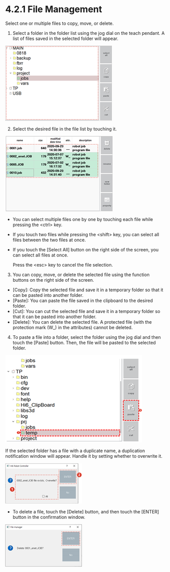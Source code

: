 # 4.2.1 File Management

Select one or multiple files to copy, move, or delete.

1.	Select a folder in the folder list using the jog dial on the teach pendant. A list of files saved in the selected folder will appear.

![](../../.gitbook/assets/image%20%28366%29.png)

2.	Select the desired file in the file list by touching it.

![](../../.gitbook/assets/image%20%28377%29.png)

* You can select multiple files one by one by touching each file while pressing the &lt;ctrl&gt; key.
* If you touch two files while pressing the &lt;shift&gt; key, you can select all files between the two files at once.
* If you touch the \[Select All\] button on the right side of the screen, you can select all files at once.

  Press the &lt;esc&gt; key to cancel the file selection.

3.	You can copy, move, or delete the selected file using the function buttons on the right side of the screen.

* \[Copy\]: Copy the selected file and save it in a temporary folder so that it can be pasted into another folder.
* \[Paste\]: You can paste the file saved in the clipboard to the desired folder. 
* \[Cut\]: You can cut the selected file and save it in a temporary folder so that it can be pasted into another folder. 
* \[Delete\]: You can delete the selected file. A protected file \(with the protection mark \(W\_\) in the attributes\) cannot be deleted.

4.	To paste a file into a folder, select the folder using the jog dial and then touch the \[Paste\] button. Then, the file will be pasted to the selected folder.

![](../../.gitbook/assets/image%20%28370%29.png)


If the selected folder has a file with a duplicate name, a duplication notification window will appear. Handle it by setting whether to overwrite it.

![](../../.gitbook/assets/image%20%28376%29.png)

* To delete a file, touch the \[Delete\] button, and then touch the \[ENTER\] button in the confirmation window.

![](../../.gitbook/assets/image%20%28395%29.png)

